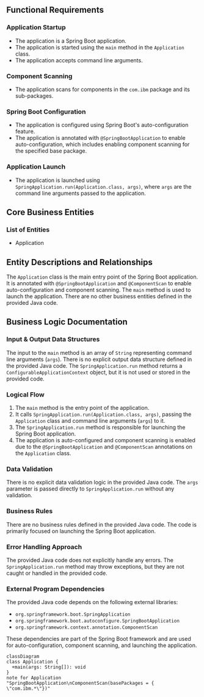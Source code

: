 ## Functional Requirements
### Application Startup

* The application is a Spring Boot application.
* The application is started using the `main` method in the `Application` class.
* The application accepts command line arguments.

### Component Scanning

* The application scans for components in the `com.ibm` package and its sub-packages.

### Spring Boot Configuration

* The application is configured using Spring Boot's auto-configuration feature.
* The application is annotated with `@SpringBootApplication` to enable auto-configuration, which includes enabling component scanning for the specified base package.

### Application Launch

* The application is launched using `SpringApplication.run(Application.class, args)`, where `args` are the command line arguments passed to the application.



## Core Business Entities
### List of Entities
* Application

## Entity Descriptions and Relationships
The `Application` class is the main entry point of the Spring Boot application. It is annotated with `@SpringBootApplication` and `@ComponentScan` to enable auto-configuration and component scanning. The `main` method is used to launch the application. There are no other business entities defined in the provided Java code.



## Business Logic Documentation
### Input & Output Data Structures
The input to the `main` method is an array of `String` representing command line arguments (`args`). There is no explicit output data structure defined in the provided Java code. The `SpringApplication.run` method returns a `ConfigurableApplicationContext` object, but it is not used or stored in the provided code.

### Logical Flow
1. The `main` method is the entry point of the application.
2. It calls `SpringApplication.run(Application.class, args)`, passing the `Application` class and command line arguments (`args`) to it.
3. The `SpringApplication.run` method is responsible for launching the Spring Boot application.
4. The application is auto-configured and component scanning is enabled due to the `@SpringBootApplication` and `@ComponentScan` annotations on the `Application` class.

### Data Validation
There is no explicit data validation logic in the provided Java code. The `args` parameter is passed directly to `SpringApplication.run` without any validation.

### Business Rules
There are no business rules defined in the provided Java code. The code is primarily focused on launching the Spring Boot application.

### Error Handling Approach
The provided Java code does not explicitly handle any errors. The `SpringApplication.run` method may throw exceptions, but they are not caught or handled in the provided code.

### External Program Dependencies
The provided Java code depends on the following external libraries:
* `org.springframework.boot.SpringApplication`
* `org.springframework.boot.autoconfigure.SpringBootApplication`
* `org.springframework.context.annotation.ComponentScan`

These dependencies are part of the Spring Boot framework and are used for auto-configuration, component scanning, and launching the application.



```mermaid
classDiagram
class Application {
  +main(args: String[]): void
}
note for Application "SpringBootApplication\nComponentScan(basePackages = { \"com.ibm.*\"})"
```



